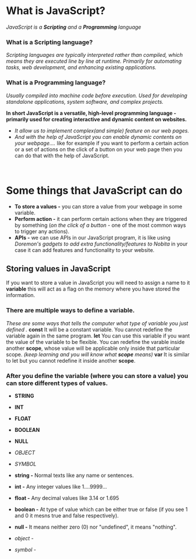 # What is JavaScript?
*JavaScript is a **Scripting** and a **Programming** language*
### What is a Scripting language?
*Scripting languages are typically interpreted rather than compiled, which means they are executed line by line at runtime. Primarily for automating tasks, web development, and enhancing existing applications.*
### What is a Programming language?
*Usually compiled into machine code before execution. Used for developing standalone applications, system software, and complex projects.*

**In short JavaScript is a versatile, high-level programming language - primarily used for creating interactive and dynamic content on websites.**

- *It allow us to implement complex(and simple) feature on our web pages.*
- *And with the help of JavaScript you can enable dynamic contents on your webpage....* like for example if you want to perform a certain action or a set of actions on the click of a button on your web page then you can do that with the help of JavaScript.
<br>

# Some things that JavaScript can do

- **To store a values -** you can store a value from your webpage in some variable.
- **Perform action -** it can perform certain actions when they are triggered by something (*on the click of a button -* one of the most common ways to trigger any actions).
- **APIs -** we can use APIs in our JavaScript program, it is like using *Doremon's gadgets to add extra functionality/features to Nobita* in your case it can add features and functionality to your website.


## Storing values in JavaScript
If you want to store a value in JavaScript you will need to assign a name to it **variable** this will act as a flag on the memory where you have stored the information.

### There are multiple ways to define a variable.
*These are some ways that tells the computer what type of variable you just defined
.*
**const** It will be a constant variable. You cannot redefine the variable again in the same program.
**let**   You can use this variable if you want the value of the variable to be flexible. You can redefine the varable inside another **scope**, whose value will be applicable only inside that particular scope. *(keep learning and you will know what **scope** means)*
**var**   It is similar to let but you cannot redefine it inside another **scope**.

### After you define the variable (where you can store a value) you can store different types of values.

- **STRING**
- **INT**
- **FLOAT**
- **BOOLEAN**
- **NULL**

- *OBJECT*
- *SYMBOL*

- **string -** Normal texts like any name or sentences.
- **int -**    Any integer values like 1....9999...
- **float -**  Any decimal values like 3.14 or 1.695
- **boolean -** At type of value which can be either true or false (if you see 1 and 0 it mesns true and false respectively).
- **null -**   It means neither zero (0) nor "undefined", it means "nothing".

- *object -*
- *symbol -*
